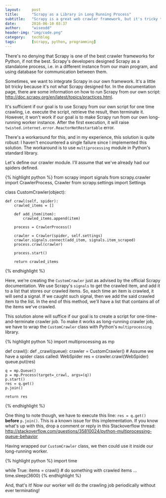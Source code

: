 ```yaml
---
layout:     post
title:      "Scrapy as a Library in Long Running Process"
subtitle:   "Scrapy is a great web crawler framework, but it's tricky to make it runs as a library in a long-running process. Here's how!"
date:       2016-06-10 03:37
author:     "wiseodd"
header-img: "img/code.png"
category:   techblog
tags:       [scrapy, python, programming]
---
```


There's no denying that Scrapy is one of the best crawler frameworks for Python, if not the best. Scrapy's developers designed Scrapy as a standalone process, i.e. in a different instance from our main program, and using database for communication between them.

Sometimes, we want to integrate Scrapy in our own framework. It's a little bit tricky because it's not what Scrapy designed for. In the documentation page, there are some information on how to run Scrapy from our own script: <http://doc.scrapy.org/en/latest/topics/practices.html>.

It's sufficient if our goal is to use Scrapy from our own script for one time crawling, i.e. execute the script, retrieve the result, then terminate it. However, it won't work if our goal is to make Scrapy run from our own long-running worker instance. After the first execution, it will raise `twisted.internet.error.ReactorNotRestartable` error.

There's a workaround for this, and in my experience, this solution is quite robust: I haven't encountered a single failure since I implemented this solution. The workaround is to use `multiprocessing` module in Python's standard library.

Let's define our crawler module. I'll assume that we've already had our spiders defined.

{% highlight python %}
from scrapy import signals
from scrapy.crawler import CrawlerProcess, Crawler
from scrapy.settings import Settings


class CustomCrawler(object):

    def crawl(self, spider):
        crawled_items = []

        def add_item(item):
            crawled_items.append(item)

        process = CrawlerProcess()

        crawler = Crawler(spider, self.settings)
        crawler.signals.connect(add_item, signals.item_scraped)
        process.crawl(crawler)

        process.start()

        return crawled_items
{% endhighlight %}

Here, we're creating the `CustomCrawler` just as advised by the official Scrapy documentation. We use Scrapy's `signals` to get the crawled item, and add it to a list that stores our crawled items. So, each time an item is crawled, it will send a signal. If we caught such signal, then we add the said crawled item to the list. In the end of this method, we'll have a list that contains all of the items we've crawled.

This solution alone will suffice if our goal is to create a script for one-time-and-terminate crawler job. To make it works as long-running crawler job, we have to wrap the `CustomCrawler` class with Python's `multiprocessing` library.

{% highlight python %}
import multiprocessing as mp


def crawl():
    def _crawl(queue):
        crawler = CustomCrawler()
        # Assume we have a spider class called: WebSpider
        res = crawler.crawl(WebSpider)
        queue.put(res)

    q = mp.Queue()
    p = mp.Process(target=_crawl, args=(q))
    p.start()
    res = q.get()
    p.join()

    return res
{% endhighlight %}

One thing to note though, we have to execute this line: `res = q.get()` **before** `p.join()`. This is a known issue for this implementation. If you know what's up with this, drop a comment or reply in this Stackoverflow thread: <http://stackoverflow.com/questions/35810024/python-multiprocessing-queue-behavior>

Having wrapped our `CustomCrawler` class, we then could use it inside our long-running worker.

{% highlight python %}
import time


while True:
    items = crawl()
    # do something with crawled items ...
    time.sleep(3600)
{% endhighlight %}

And, that's it! Now our worker will do the crawling job periodically without ever terminating!
